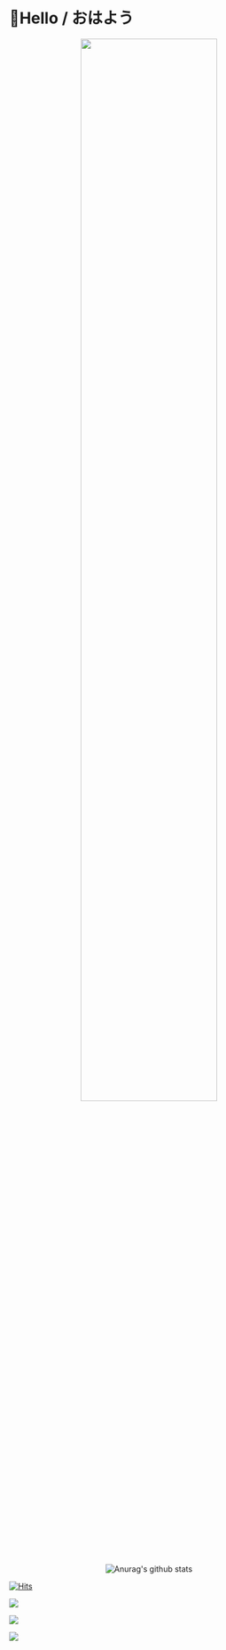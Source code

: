 # 👋Hello / おはよう


<div align=center>

<img src = "https://img.theqoo.net/proxy/https://i.imgur.com/alYAGFW.gif" width="70%" height="70%">
	
![Anurag's github stats](https://github-readme-stats.vercel.app/api?username=RyokanMaster&show_icons=true&theme=synthwave)

</div>

[![Hits](https://hits.seeyoufarm.com/api/count/incr/badge.svg?url=https%3A%2F%2Fgithub.com%2FRyokanMaster&count_bg=%23989C91&title_bg=%23F7EED3&icon=nintendoswitch.svg&icon_color=%23E9456C&title=Hits&edge_flat=false)](https://hits.seeyoufarm.com)



  </div>
<div>

![](https://img.theqoo.net/proxy/https://i.imgur.com/oVANAVk.gif)



![](https://img.theqoo.net/proxy/https://i.imgur.com/QATM0OT.gif)

![](https://img.theqoo.net/proxy/https://i.imgur.com/ubFMOWR.gif)

</div>

	

